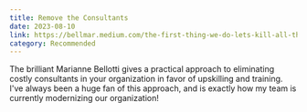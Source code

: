 ```yaml
---
title: Remove the Consultants
date: 2023-08-10
link: https://bellmar.medium.com/the-first-thing-we-do-lets-kill-all-the-consultants-bc64bcebf1b5
category: Recommended
---
```

The brilliant Marianne Bellotti gives a practical approach to eliminating costly consultants in your organization in favor of upskilling and training. I've always been a huge fan of this approach, and is exactly how my team is currently modernizing our organization!

